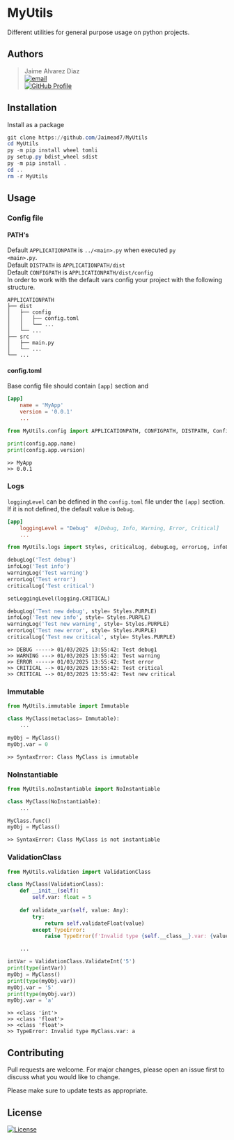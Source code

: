 # MyUtils

Different utilities for general purpose usage on python projects.  

## Authors
> Jaime Alvarez Diaz  
> [![email](https://img.shields.io/static/v1.svg?label=Gmail&message=alvarez.diaz.jaime1@gmail.com&logo=gmail&color=08851b&logoColor=white&colorA=c71610)](mailto:alvarez.diaz.jaime1@gmail.com)  
[![GitHub Profile](https://img.shields.io/static/v1.svg?label=GitHub&message=Jaimead7&logo=github&color=2dba4e&colorA=2b3137)](https://github.com/Jaimead7)  

## Installation
Install as a package
```powershell
git clone https://github.com/Jaimead7/MyUtils
cd MyUtils
py -m pip install wheel tomli
py setup.py bdist_wheel sdist
py -m pip install .
cd ..
rm -r MyUtils
```

## Usage

### Config file
#### PATH's
Default <code>APPLICATIONPATH</code> is <code>../\<main>.py</code> when executed <code>py \<main>.py</code>.  
Default <code>DISTPATH</code> is <code>APPLICATIONPATH/dist</code>  
Default <code>CONFIGPATH</code> is <code>APPLICATIONPATH/dist/config</code>  
In order to work with the default vars config your project with the following structure.  
```
APPLICATIONPATH
├── dist
│   ├── config
│   │   ├── config.toml
│   │   └── ...
│   └── ...
├── src
│   ├── main.py
│   └── ...
└── ...
```

#### config.toml
Base config file should contain <code>[app]</code> section and 
```toml
[app]
    name = 'MyApp'
    version = '0.0.1'
    ...
```
```python
from MyUtils.config import APPLICATIONPATH, CONFIGPATH, DISTPATH, ConfigFileManager, cfg

print(config.app.name)
print(config.app.version)
```
```
>> MyApp
>> 0.0.1
```

### Logs
<code>loggingLevel</code> can be defined in the <code>config.toml</code> file under the <code>[app]</code> section.  
If it is not defined, the default value is <code>Debug</code>.  
```toml
[app]
    loggingLevel = "Debug"  #[Debug, Info, Warning, Error, Critical]
    ...
```
```python
from MyUtils.logs import Styles, criticalLog, debugLog, errorLog, infoLog, setLoggingLevel, warningLog

debugLog('Test debug')
infoLog('Test info')
warningLog('Test warning')
errorLog('Test error')
criticalLog('Test critical')

setLoggingLevel(logging.CRITICAL)

debugLog('Test new debug', style= Styles.PURPLE)
infoLog('Test new info', style= Styles.PURPLE)
warningLog('Test new warning', style= Styles.PURPLE)
errorLog('Test new error', style= Styles.PURPLE)
criticalLog('Test new critical', style= Styles.PURPLE)
```  
```
>> DEBUG -----> 01/03/2025 13:55:42: Test debug1
>> WARNING ---> 01/03/2025 13:55:42: Test warning
>> ERROR -----> 01/03/2025 13:55:42: Test error
>> CRITICAL --> 01/03/2025 13:55:42: Test critical
>> CRITICAL --> 01/03/2025 13:55:42: Test new critical
```
### Immutable
```python
from MyUtils.immutable import Immutable

class MyClass(metaclass= Immutable):
    ...

myObj = MyClass()
myObj.var = 0
``` 
```
>> SyntaxError: Class MyClass is immutable
``` 

### NoInstantiable
```python
from MyUtils.noInstantiable import NoInstantiable

class MyClass(NoInstantiable):
    ...

MyClass.func()
myObj = MyClass()
```
```
>> SyntaxError: Class MyClass is not instantiable
```

### ValidationClass
```python
from MyUtils.validation import ValidationClass

class MyClass(ValidationClass):
    def __init__(self):        
        self.var: float = 5
    
    def validate_var(self, value: Any):
        try:
            return self.validateFloat(value)
        except TypeError:
            raise TypeError(f'Invalid type {self.__class__}.var: {value}')

    ...

intVar = ValidationClass.ValidateInt('5')
print(type(intVar))
myObj = MyClass()
print(type(myObj.var))
myObj.var = '5'
print(type(myObj.var))
myObj.var = 'a'
```
```
>> <class 'int'>
>> <class 'float'>
>> <class 'float'>
>> TypeError: Invalid type MyClass.var: a
```

## Contributing
Pull requests are welcome. For major changes, please open an issue first
to discuss what you would like to change.

Please make sure to update tests as appropriate.

## License
[![License](https://img.shields.io/badge/MIT-2b3137)](LICENSE)  